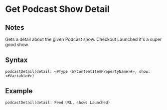 # Get Podcast Show Detail

## Notes
Gets a detail about the given Podcast show. Checkout Launched it's a super good show.

## Syntax

```
podcastDetail(detail: <#Type (WFContentItemPropertyName)#>, show: <#Variable#>)
```

## Example
```
podcastDetail(detail: Feed URL, show: Launched)
```